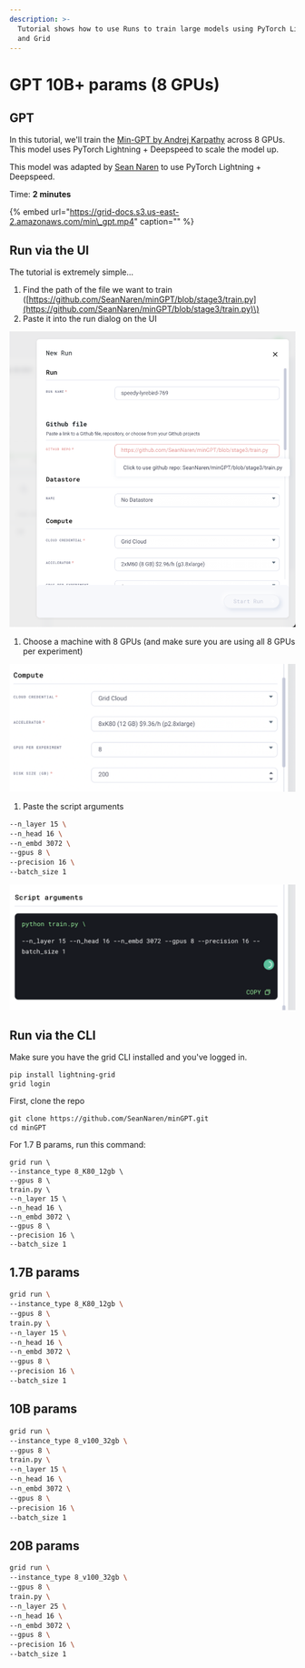 ```yaml
---
description: >-
  Tutorial shows how to use Runs to train large models using PyTorch Lightning
  and Grid
---
```


# GPT 10B+ params \(8 GPUs\)

## GPT

In this tutorial, we'll train the [Min-GPT by Andrej Karpathy](https://github.com/karpathy/minGPT) across 8 GPUs. This model uses PyTorch Lightning + Deepspeed to scale the model up.

This model was adapted by [Sean Naren](https://github.com/SeanNaren) to use PyTorch Lightning + Deepspeed.

Time: **2 minutes**

{% embed url="https://grid-docs.s3.us-east-2.amazonaws.com/min\_gpt.mp4" caption="" %}

## Run via the UI

The tutorial is extremely simple...

1. Find the path of the file we want to train \([https://github.com/SeanNaren/minGPT/blob/stage3/train.py](https://github.com/SeanNaren/minGPT/blob/stage3/train.py)\)
2. Paste it into the run dialog on the UI

![](../../.gitbook/assets/image%20%2810%29.png)

1. Choose a machine with 8 GPUs \(and make sure you are using all 8 GPUs per experiment\)

![](../../.gitbook/assets/image%20%2874%29.png)

1. Paste the script arguments 

```bash
--n_layer 15 \
--n_head 16 \
--n_embd 3072 \
--gpus 8 \
--precision 16 \
--batch_size 1
```

![](../../.gitbook/assets/image%20%2868%29.png)

## Run via the CLI

Make sure you have the grid CLI installed and you've logged in.

```text
pip install lightning-grid
grid login
```

First, clone the repo

```text
git clone https://github.com/SeanNaren/minGPT.git
cd minGPT
```

For 1.7 B params, run this command:

```text
grid run \
--instance_type 8_K80_12gb \
--gpus 8 \
train.py \
--n_layer 15 \
--n_head 16 \
--n_embd 3072 \
--gpus 8 \
--precision 16 \
--batch_size 1
```

## 1.7B params

```bash
grid run \
--instance_type 8_K80_12gb \
--gpus 8 \
train.py \
--n_layer 15 \
--n_head 16 \
--n_embd 3072 \
--gpus 8 \
--precision 16 \
--batch_size 1
```

## **10B params**

```bash
grid run \
--instance_type 8_v100_32gb \
--gpus 8 \
train.py \
--n_layer 15 \
--n_head 16 \
--n_embd 3072 \
--gpus 8 \
--precision 16 \
--batch_size 1
```

## **20B params**

```bash
grid run \
--instance_type 8_v100_32gb \
--gpus 8 \
train.py \
--n_layer 25 \
--n_head 16 \
--n_embd 3072 \
--gpus 8 \
--precision 16 \
--batch_size 1
```

